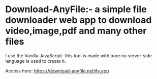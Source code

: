 # Download-AnyFile:- a simple file downloader web app to download video,image,pdf and many other files 

I use the Vanilla JavaScript- this tool is made with pure no server-side language is used to create it.

Access here: https://download-anyfile.netlify.app
